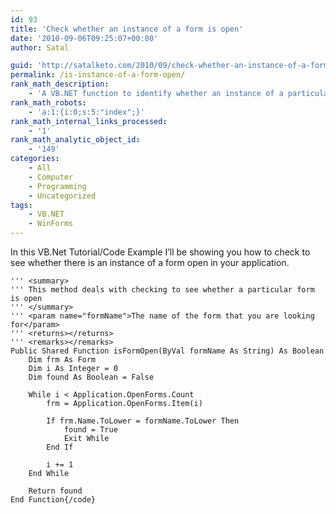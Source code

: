 ```yaml
---
id: 93
title: 'Check whether an instance of a form is open'
date: '2010-09-06T09:25:07+00:00'
author: Satal

guid: 'http://satalketo.com/2010/09/check-whether-an-instance-of-a-form-is-open/'
permalink: /is-instance-of-a-form-open/
rank_math_description:
    - 'A VB.NET function to identify whether an instance of a particular form is open'
rank_math_robots:
    - 'a:1:{i:0;s:5:"index";}'
rank_math_internal_links_processed:
    - '1'
rank_math_analytic_object_id:
    - '149'
categories:
    - All
    - Computer
    - Programming
    - Uncategorized
tags:
    - VB.NET
    - WinForms
---
```


In this VB.Net Tutorial/Code Example I’ll be showing you how to check to see whether there is an instance of a form open in your application.

```vbnet
''' <summary>
''' This method deals with checking to see whether a particular form is open
''' </summary>
''' <param name="formName">The name of the form that you are looking for</param>
''' <returns></returns>
''' <remarks></remarks>
Public Shared Function isFormOpen(ByVal formName As String) As Boolean
    Dim frm As Form
    Dim i As Integer = 0
    Dim found As Boolean = False

    While i < Application.OpenForms.Count
        frm = Application.OpenForms.Item(i)

        If frm.Name.ToLower = formName.ToLower Then
            found = True
            Exit While
        End If

        i += 1
    End While

    Return found
End Function{/code}
```